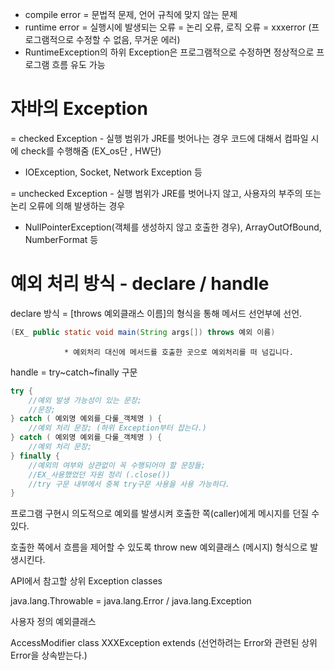 * compile error = 문법적 문제, 언어 규칙에 맞지 않는 문제
* runtime error = 실행시에 발생되는 오류 = 논리 오류, 로직 오류 = xxxerror (프로그램적으로 수정할 수 없음, 무거운 에러)
* RuntimeException의 하위 Exception은 프로그램적으로 수정하면 정상적으로 프로그램 흐름 유도 가능
  						

# 자바의 Exception

 = checked Exception - 실행 범위가 JRE를 벗어나는 경우 코드에 대해서 컴파일 시에 check를 수행해줌 (EX_os단 , HW단)
 * IOException, Socket, Network Exception 등

= unchecked Exception - 실행 범위가 JRE를 벗어나지 않고, 사용자의 부주의 또는 논리 오류에 의해 발생하는 경우

* NullPointerException(객체를 생성하지 않고 호출한 경우), ArrayOutOfBound, NumberFormat 등

  

# 예외 처리 방식 - declare / handle

declare 방식 = [throws 예외클래스 이름]의 형식을 통해 메서드 선언부에 선언. 

``` java
(EX_ public static void main(String args[]) throws 예외 이름)
```

				* 예외처리 대신에 메서드를 호출한 곳으로 예외처리를 떠 넘깁니다.
handle = try~catch~finally 구문

```  java
try {
	//예외 발생 가능성이 있는 문장;
	//문장;
} catch ( 예외명 예외를_다룰_객체명 ) {
	//예외 처리 문장; (하위 Exception부터 잡는다.)
} catch ( 예외명 예외를_다룰_객체명 ) {
	//예외 처리 문장;
} finally {
	//예외의 여부와 상관없이 꼭 수행되어야 할 문장들;
	//EX_사용했었던 자원 정리 (.close())
	//try 구문 내부에서 중복 try구문 사용을 사용 가능하다.
}
```



프로그램 구현시 의도적으로 예외를 발생시켜 호출한 쪽(caller)에게 메시지를 던질 수 있다.

호출한 쪽에서 흐름을 제어할 수 있도록 throw new 예외클래스 (메시지) 형식으로 발생시킨다.



API에서 참고할 상위 Exception classes

java.lang.Throwable = java.lang.Error / java.lang.Exception



사용자 정의 예외클래스

AccessModifier class XXXException extends (선언하려는 Error와 관련된 상위 Error을 상속받는다.)

